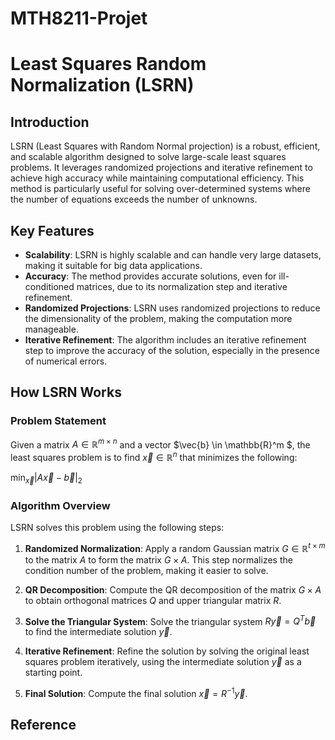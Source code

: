 # MTH8211-Projet

# Least Squares Random  Normalization (LSRN)

## Introduction

LSRN (Least Squares with Random Normal projection) is a robust, efficient, and scalable algorithm designed to solve large-scale least squares problems. It leverages randomized projections and iterative refinement to achieve high accuracy while maintaining computational efficiency. This method is particularly useful for solving over-determined systems where the number of equations exceeds the number of unknowns.

## Key Features

- **Scalability**: LSRN is highly scalable and can handle very large datasets, making it suitable for big data applications.
- **Accuracy**: The method provides accurate solutions, even for ill-conditioned matrices, due to its normalization step and iterative refinement.
- **Randomized Projections**: LSRN uses randomized projections to reduce the dimensionality of the problem, making the computation more manageable.
- **Iterative Refinement**: The algorithm includes an iterative refinement step to improve the accuracy of the solution, especially in the presence of numerical errors.

## How LSRN Works

### Problem Statement

Given a matrix $A \in \mathbb{R}^{m \times n}$ and a vector $\vec{b} \in \mathbb{R}^m $, the least squares problem is to find $\vec{x} \in \mathbb{R}^n$ that minimizes the following:

$\min_{\vec{x}} \vert A\vec{x}- \vec{b} \vert_2$

### Algorithm Overview

LSRN solves this problem using the following steps:

1. **Randomized Normalization**: Apply a random Gaussian matrix $G \in \mathbb{R}^{t \times m}$ to the matrix $A$ to form the matrix $G \times A$. This step normalizes the condition number of the problem, making it easier to solve.
   
2. **QR Decomposition**: Compute the QR decomposition of the matrix $G \times A$ to obtain orthogonal matrices $Q$ and upper triangular matrix $R$.
   
3. **Solve the Triangular System**: Solve the triangular system $R \vec{y} = Q^T \vec{b}$ to find the intermediate solution $\vec{y}$.

4. **Iterative Refinement**: Refine the solution by solving the original least squares problem iteratively, using the intermediate solution $\vec{y}$ as a starting point.

5. **Final Solution**: Compute the final solution $\vec{x} = R^{-1} \vec{y}$.
<!--
### Pseudocode

Input: A matrix $A^{m \times n}$, vector $\vec{b}$ of length m
Output: Vector $\vec{x}$ that minimizes $||A\vec{x} - \vec{b}|| $
## Algorithm 1: $\text{LSRN}_{left}$ $(A, \vec{b}, γ = 2, tol = 10^{-14})$ — case where $n ≪ m$

1. Choose an oversampling factor γ, with $\gamma > 1$, and set s = ⌈γn⌉.
2. Generate a random matrix from a normal distribution $G = \text{rand}(s, m)$.
3. Compute the SVD of the simplified matrix $\tilde{A} = GA$, denoted as $\tilde{U} \tilde{\Sigma} \tilde{V}$.
4. Set $N = \tilde{V} \tilde{\Sigma}^{-1}$.
5. Use an iterative sub-solver to solve the preconditioned problem $\min_y \vert AN\vec{y} - \vec{b} \vert_2$ and denote the solution as $\hat{y}$.
6. Return $\hat{x} = N\hat{y}$.

---

## Algorithm 2: LSRN_right $(A, \vec{b}, γ = 2, tol = 10^{-14})$ — case where m ≪ n

1. Choose an oversampling factor γ, with $\gamma > 1$, and set s = ⌈γm⌉.
2. Generate a random matrix from a normal distribution $G = \text{rand}((s, n))$.
3. Compute the SVD of the simplified matrix $\tilde{A} = AG$, denoted as $\tilde{U} \tilde{\Sigma} \tilde{V}$.
4. Set $M = \tilde{U} \tilde{\Sigma}^{-1}$.
5. Use an iterative sub-solver to solve the preconditioned problem $\min_x \| M^T Ax - M^T b \|_2$ and denote the solution as $\hat{x}$.
6. Return $\hat{x}$.

---

## Algorithm 3: Chebyshev semi-iterative (CS) method (Meng et al., 2014)

1. Given a matrix $A \in \mathbb{R}^{m \times n}$, let $r = \text{rank}(A)$, a vector $\vec{b} \in \mathbb{R}^m$, and a tolerance $\epsilon > 0$, choose $0 < \sigma_L \leq \sigma_U$ such that all nonzero singular values of $A$ are in $[\sigma_L, \sigma_U]$.
2. Set $d = (\sigma_U^2 + \sigma_L^2) / 2, c = (\sigma_U^2 - \sigma_L^2) / 2 , \vec{x}_0 = 0, \vec{v}_0 = 0,$ and $\vec{r}_0 = \vec{b}$.
3. For $k = 0, 1, \dots, \lceil (\log \epsilon - \log 2) / \log(\sigma_U - \sigma_L) / (\sigma_U + \sigma_L) \rceil$, do:
   - Set:
     - $\alpha \leftarrow 1 / d$ if $k = 0$,
     - $\alpha \leftarrow d - c^2 / (2d)$ if $k = 1$,
     - $\alpha \leftarrow 1 / (d - \alpha c^2 / 4)$ otherwise.
   - Set:
     - $\beta \leftarrow 0$ if $k = 0$,
     - $\beta \leftarrow (c/d)^2 / 2$ if $k = 1$,
     - $\beta \leftarrow (\alpha c / 2)^2$ otherwise.
4. Update:
   - $\vec{v}_k \leftarrow \beta \vec{v}_k + A^T \vec{r}_k$,
   - $\vec{x}_k \leftarrow \vec{x}_k + \alpha \vec{v}_k$,
   - $\vec{r}_k \leftarrow \vec{r}_k - \alpha A \vec{v}_k$.
5. End loop.
-->

## Reference

